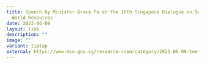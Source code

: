 ```yaml
---
title: Speech by Minister Grace Fu at the 10th Singapore Dialogue on Sustainable
  World Resources
date: 2023-06-09
layout: link
description: ""
image: ""
variant: tiptap
external: https://www.mse.gov.sg/resource-room/category/2023-06-09-tenth-edition-singapore-dialogue-on-sustainable-world-resources
---
```

